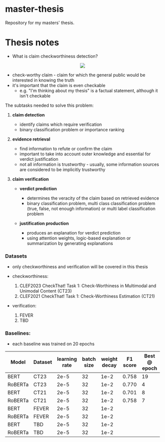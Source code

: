 # master-thesis
Repository for my masters' thesis.

# Thesis notes
- What is claim checkworthiness detection?

<p align="center">
  <img src="https://mitp.silverchair-cdn.com/mitp/content_public/journal/tacl/10/10.1162_tacl_a_00454/4/m_tacl_a_00454_f002.png?Expires=1679678665&Signature=V0KUpjejRK8TBrRnN~-47HwWrcvawCPGgCSLLWs~r36NupVqjPR1FPDhAU3Rf906bSSk8f-8fMKo8f6ZmUF5rszLHNTN~xG2jT7p0YaVhXolR97NTmhvEyLdJ5l3R2uuXmrIeQVieqVSNXXuZpSqigZ4y-AyCj4el7RPZI3yVCZkWGhNwgwrnKPR~DUAnD-Ig4nD97E17kYkPleooQZrstaNxpAmUwDMBIZpoJhie8fHATlnp8GZfoyipzNct6UShcgn~~Esnp2vtNjr~fMe~qAPKXa3UtVV~mPkp1UA080hDT18BWIuTS3Yj9jNJK3ugauUTIFgdevTdNxf5AN36Q__&Key-Pair-Id=APKAIE5G5CRDK6RD3PGA" />
</p>

- check-worthy claim - claim for which the general public would be interested in knowing the truth
- it's important that the claim is even checkable
  - e.g. "I'm thinking about my thesis" is a factual statement, although it isn't checkable 


The subtasks needed to solve this problem:
1. **claim detection** 
    - identify claims which require verification
    - binary classification problem or importance ranking

2. **evidence retrieval** 
    - find information to refute or confirm the claim
    - important to take into account outer knowledge and essential for verdict justification
    - not all information is trustworthy - usually, some information sources are considered to be implicitly trustworthy

3. **claim verification**

    - **verdict prediction**
      - determines the veracity of the claim based on retrieved evidence
      - binary classification problem, multi class classification problem (true, false, not enough information) or multi label classification problem

    - **justification production**
       - produces an explanation for verdict prediction
       - using attention weights, logic-based explanation or summarization by generating explanations
       
### Datasets
- only checkworthiness and verification will be covered in this thesis
- checkworthiness:
  1. CLEF2023 CheckThat! Task 1: Check-Worthiness in Multimodal and Unimodal Content (CT23)
  2. CLEF2021 CheckThat! Task 1: Check-Worthiness Estimation (CT21)

- verification:
  1. FEVER
  2. TBD
  
### Baselines:
- each baseline was trained on 20 epochs

| Model     | Dataset         | learning rate | batch size | weight decay | F1 score | Best @ epoch |
| --------- | --------------- | ------------- | ---------- | ------------ | -------- | ------------ |
| BERT      | CT23            | 2e-5          | 32         | 1e-2         | 0.758    | 19           |
| RoBERTa   | CT23            | 2e-5          | 32         | 1e-2         | 0.770    | 4            |
| BERT      | CT21            | 2e-5          | 32         | 1e-2         | 0.701    | 8            |
| RoBERTa   | CT21            | 2e-5          | 32         | 1e-2         | 0.758    | 7            |
| BERT      | FEVER           | 2e-5          | 32         | 1e-2         |          |              |
| RoBERTa   | FEVER           | 2e-5          | 32         | 1e-2         |          |              |
| BERT      | TBD             | 2e-5          | 32         | 1e-2         |          |              |
| RoBERTa   | TBD             | 2e-5          | 32         | 1e-2         |          |              |

